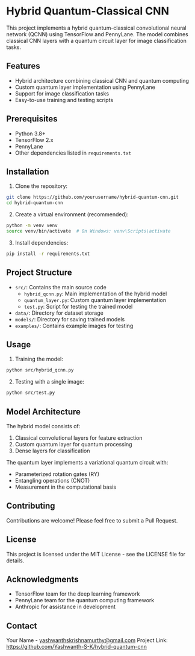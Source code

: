 # Hybrid Quantum-Classical CNN

This project implements a hybrid quantum-classical convolutional neural network (QCNN) using TensorFlow and PennyLane. The model combines classical CNN layers with a quantum circuit layer for image classification tasks.

## Features

- Hybrid architecture combining classical CNN and quantum computing
- Custom quantum layer implementation using PennyLane
- Support for image classification tasks
- Easy-to-use training and testing scripts

## Prerequisites

- Python 3.8+
- TensorFlow 2.x
- PennyLane
- Other dependencies listed in `requirements.txt`

## Installation

1. Clone the repository:
```bash
git clone https://github.com/yourusername/hybrid-quantum-cnn.git
cd hybrid-quantum-cnn
```

2. Create a virtual environment (recommended):
```bash
python -m venv venv
source venv/bin/activate  # On Windows: venv\Scripts\activate
```

3. Install dependencies:
```bash
pip install -r requirements.txt
```

## Project Structure

- `src/`: Contains the main source code
  - `hybrid_qcnn.py`: Main implementation of the hybrid model
  - `quantum_layer.py`: Custom quantum layer implementation
  - `test.py`: Script for testing the trained model
- `data/`: Directory for dataset storage
- `models/`: Directory for saving trained models
- `examples/`: Contains example images for testing

## Usage

1. Training the model:
```bash
python src/hybrid_qcnn.py
```

2. Testing with a single image:
```bash
python src/test.py
```

## Model Architecture

The hybrid model consists of:
1. Classical convolutional layers for feature extraction
2. Custom quantum layer for quantum processing
3. Dense layers for classification

The quantum layer implements a variational quantum circuit with:
- Parameterized rotation gates (RY)
- Entangling operations (CNOT)
- Measurement in the computational basis

## Contributing

Contributions are welcome! Please feel free to submit a Pull Request.

## License

This project is licensed under the MIT License - see the LICENSE file for details.

## Acknowledgments

- TensorFlow team for the deep learning framework
- PennyLane team for the quantum computing framework
- Anthropic for assistance in development

## Contact

Your Name - yashwanthskrishnamurthy@gmail.com
Project Link: https://github.com/Yashwanth-S-K/hybrid-quantum-cnn
